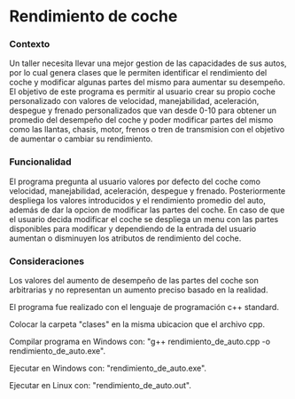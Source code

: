 # Rendimiento de coche
### Contexto
Un taller necesita llevar una mejor gestion de las capacidades de sus autos, por lo cual genera clases que le permiten identificar el rendimiento del coche y modificar algunas partes del mismo para aumentar su desempeño. El objetivo de este programa es permitir al usuario crear su propio coche personalizado con valores de velocidad, manejabilidad, aceleración, despegue y frenado personalizados que van desde 0-10 para obtener un promedio del desempeño del coche y poder modificar partes del mismo como las llantas, chasis, motor, frenos o tren de transmision con el objetivo de aumentar o cambiar su rendimiento.

### Funcionalidad
El programa pregunta al usuario valores por defecto del coche como velocidad, manejabilidad, aceleración, despegue y frenado. 
Posteriormente despliega los valores introducidos y el rendimiento promedio del auto, además de dar la opcion de modificar las partes del coche.
En caso de que el usuario decida modificar el coche se despliega un menu con las partes disponibles para modificar y dependiendo de la entrada del usuario aumentan o disminuyen los atributos de rendimiento del coche.

### Consideraciones
Los valores del aumento de desempeño de las partes del coche son arbitrarias y no representan un aumento preciso basado en la realidad.

El programa fue realizado con el lenguaje de programación c++ standard.

Colocar la carpeta "clases" en la misma ubicacion que el archivo cpp.

Compilar programa en Windows con: "g++ rendimiento_de_auto.cpp -o rendimiento_de_auto.exe".

Ejecutar en Windows con: "rendimiento_de_auto.exe".

Ejecutar en Linux con: "rendimiento_de_auto.out".
